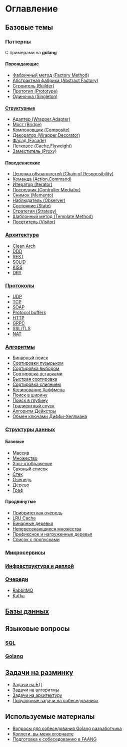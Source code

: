 # Оглавление

## Базовые темы

### Паттерны
С примерами на __golang__
#### [Порождающие](docs/common/pattern/generating.md#Порождающие)
- [Фабричный метод (Factory Method)](docs/common/pattern/generating.md#Фабричный-метод-(Factory-Method))
- [Абстрактная фабрика (Abstract Factory)](docs/common/pattern/generating.md#Абстрактная-фабрика-(Abstract-Factory))
- [Строитель (Builder)](docs/common/pattern/generating.md#Строитель-(Builder))
- [Прототип (Prototype)](docs/common/pattern/generating.md#Прототип-(Prototype))
- [Одиночка (Singleton)](docs/common/pattern/generating.md#Одиночка-(Singleton))

#### [Структурные](docs/common/pattern/structural.md#Структурные)
- [Адаптер (Wrapper,Adapter)](docs/common/pattern/structural.md#Адаптер-(Wrapper,Adapter))
- [Мост (Bridge)](docs/common/pattern/structural.md#Мост-(Bridge))
- [Компоновщик (Composite)](docs/common/pattern/structural.md#Компоновщик-(Composite))
- [Декоратор (Wrapper,Decorator)](docs/common/pattern/structural.md#Декоратор-(Wrapper,Decorator))
- [Фасад (Facade)](docs/common/pattern/structural.md#Фасад-(Facade))
- [Легковес (Cache,Flyweight)](docs/common/pattern/structural.md#Легковес-(Cache,Flyweight))
- [Заместитель (Proxy)](docs/common/pattern/structural.md#Заместитель-(Proxy))

#### [Поведенческие](docs/common/pattern/behavioral.md#Поведенческие)
- [Цепочка обязанностей (Chain of Responsibility)](docs/common/pattern/behavioral.md#Цепочка-обязанностей-(Chain-of-Responsibility))
- [Команда (Action,Command)](docs/common/pattern/behavioral.md#Команда-(Action,Command))
- [Итератор (Iterator)](docs/common/pattern/behavioral.md#Итератор-(Iterator))
- [Посредник (Controller,Mediator)](docs/common/pattern/behavioral.md#Посредник-(Controller,Mediator))
- [Снимок (Memento)](docs/common/pattern/behavioral.md#Снимок-(Memento))
- [Наблюдатель (Observer)](docs/common/pattern/behavioral.md#Наблюдатель-(Observer))
- [Состояние (State)](docs/common/pattern/behavioral.md#Состояние-(State))
- [Стратегия (Strategy)](docs/common/pattern/behavioral.md#Стратегия-(Strategy))
- [Шаблонный метод (Template Method)](docs/common/pattern/behavioral.md#Шаблонный-метод-(Template-Method))
- [Посетитель (Visitor)](docs/common/pattern/behavioral.md#Посетитель-(Visitor))

### [Архитектура](docs/common/architecture/architecture.md)
- [Clean Arch](docs/common/architecture/architecture.md#Clean-architecture)
- [DDD](docs/common/architecture/architecture.md#DDD)
- [REST](docs/common/architecture/architecture.md#REST)
- [SOLID](docs/common/architecture/architecture.md#SOLID)
- [KISS](docs/common/architecture/architecture.md#KISS)
- [DRY](docs/common/architecture/architecture.md#DRY)

### [Протоколы](docs/common/protocol/protocol.md)
- [UDP](docs/common/protocol/protocol.md#UDP/TCP)
- [TCP](docs/common/protocol/protocol.md#UDP/TCP)
- [SOAP](docs/common/protocol/protocol.md#SOAP)
- [Protocol buffers](docs/common/protocol/protocol.md#Protocol-buffers)
- [HTTP](docs/common/protocol/protocol.md#HTTP)
- [GRPC](docs/common/protocol/protocol.md#GRPC)
- [SSL/TLS](docs/common/protocol/protocol.md#SSL/TLS)
- [NAT](docs/common/protocol/protocol.md#NAT)

### [Алгоритмы](docs/common/algorithm/algorithm.md)
- [Бинарный поиск](docs/common/algorithm/algorithm.md#Бинарный-поиск)
- [Сортировки пузырьком](docs/common/algorithm/algorithm.md#Сортировки-пузырьком)
- [Сортировка выбором](docs/common/algorithm/algorithm.md#Сортировка-выбором)
- [Сортировка вставками](docs/common/algorithm/algorithm.md#Сортировка-вставками)
- [Быстрая сортировка](docs/common/algorithm/algorithm.md#Быстрая-сортировка)
- [Сортировка слиянием](docs/common/algorithm/algorithm.md#Сортировка-слиянием)
- [Кодирование Хаффмена](docs/common/algorithm/algorithm.md#Кодирование-Хаффмена)
- [Поиск в ширину](docs/common/algorithm/algorithm.md#Поиск-в-ширину)
- [Поиск в глубину](docs/common/algorithm/algorithm.md#Поиск-в-глубину)
- [Градиентный спуск](docs/common/algorithm/algorithm.md#Градиентный-спуск)
- [Алгоритм Дейкстры](docs/common/algorithm/algorithm.md#Алгоритм-Дейкстры)
- [Обмен ключами Диффи-Хеллмана](docs/common/algorithm/algorithm.md#Обмен-ключами-Диффи-Хеллмана)

### [Структуры данных](docs/common/data-struct/data-struct.md)
#### Базовые
- [Массив](docs/common/data-struct/data-struct.md#Массив)
- [Множество](docs/common/data-struct/data-struct.md#Множество)
- [Хэш-отображение](docs/common/data-struct/data-struct.md#Хэш-отображение)
- [Связный список](docs/common/data-struct/data-struct.md#Связный-список)
- [Стек](docs/common/data-struct/data-struct.md#Стек)
- [Очередь](docs/common/data-struct/data-struct.md#Очередь)
- [Дерево](docs/common/data-struct/data-struct.md#Дерево)
- [Граф](docs/common/data-struct/data-struct.md#Граф)
#### Продвинутые
- [Приоритетная очередь](docs/common/data-struct/data-struct.md#Приоритетная-очередь)
- [LRU Cache](docs/common/data-struct/data-struct.md#LRU-Cache)
- [Бинарные деревья](docs/common/data-struct/data-struct.md#Бинарные-деревья)
- [Непересекающиеся множества](docs/common/data-struct/data-struct.md#Непересекающиеся-множества)
- [Префиксное и нагруженные деревья](docs/common/data-struct/data-struct.md#Префиксное-и-нагруженные-деревья)
- [Список с пропусками](docs/common/data-struct/data-struct.md#Список-с-пропусками)


### [Микросервисы](docs/common/microservice/microservice.md)

### [Инфраструктура и деплой](docs/common/infra/infra.md)

### [Очереди](docs/common/queue/queue.md)
- [RabbitMQ](docs/common/queue/queue.md#RabbitMQ)
- [Kafka](docs/common/queue/queue.md#Kafka)

## [Базы данных](docs/db/db.md#Базы-данных)

## Языковые вопросы
### [SQL](docs/lang/plsql/plsql.md)

### [Golang](docs/lang/golang/golang.md)

## [Задачи на разминку](docs/task/task.md)
- [Задачи на БД](docs/task/task.md#Задачи-на-БД)
- [Задачи на алгоритмы](docs/task/task.md#Задачи-на-алгоритмы)
- [Задачи на архитектуру](docs/task/task.md#Задачи-на-понимание-архитектуры)
- [Популярные задачи на собеседованиях](docs/task/task.md#Популярные-задачи-на-собеседованиях)

## Используемые материалы
- [Вопросы для собеседования Golang разработчика](https://medium.com/@victor_nerd/golang-interview-questions-bd3064f2ff69)
- [Коллеги, вы меня огорчаете](https://habr.com/ru/company/oleg-bunin/blog/521582/)
- [Подготовка к собеседованию в FAANG](https://habr.com/ru/companies/skillfactory/articles/539058/)
